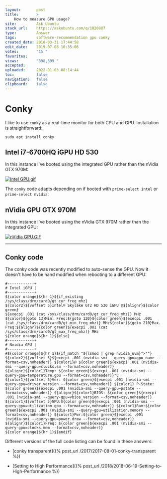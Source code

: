 ```yaml
---
layout:       post
title:        >
    How to measure GPU usage?
site:         Ask Ubuntu
stack_url:    https://askubuntu.com/q/1020887
type:         Answer
tags:         software-recommendation gpu conky
created_date: 2018-03-31 17:44:58
edit_date:    2019-07-08 10:35:06
votes:        "15 "
favorites:    
views:        "398,399 "
accepted:     
uploaded:     2022-01-03 08:14:44
toc:          false
navigation:   false
clipboard:    false
---
```


# Conky

I like to use `conky` as a real-time monitor for both CPU and GPU. Installation is straightforward:

``` 
sudo apt install conky

```

## Intel i7-6700HQ iGPU HD 530

In this instance I've booted using the integrated GPU rather than the nVidia GTX 970M:

[![Intel GPU.gif][1]][1]

The `conky` code adapts depending on if booted with `prime-select intel` or `prime-select nvidia`:

## nVidia GPU GTX 970M

In this instance I've booted using the nVidia GTX 970M rather than the integrated GPU:

[![nVidia GPU.GIF][2]][2]

----------

## Conky code

The conky code was recently modified to auto-sense the GPU. Now it doesn't have to be hand modified when rebooting to a different GPU:

``` 
#------------+
# Intel iGPU |
#------------+
${color orange}${hr 1}${if_existing /sys/class/drm/card0/gt_cur_freq_mhz}
${color2}${voffset 5}Intel® Skylake GT2 HD 530 iGPU @${alignr}${color green}
${execpi .001 (cat /sys/class/drm/card0/gt_cur_freq_mhz)} MHz
${color}${goto 13}Min. Freq:${goto 120}${color green}${execpi .001 (cat /sys/class/drm/card0/gt_min_freq_mhz)} MHz${color}${goto 210}Max. Freq:${alignr}${color green}${execpi .001 (cat /sys/class/drm/card0/gt_max_freq_mhz)} MHz
${color orange}${hr 1}${else}
#------------+
# Nvidia GPU |
#------------+
#${color orange}${hr 1}${if_match "${lsmod | grep nvidia_uvm}">""}
${color2}${voffset 5}${execpi .001 (nvidia-smi --query-gpu=gpu_name --format=csv,noheader)} ${color1}@ ${color green}${execpi .001 (nvidia-smi --query-gpu=clocks.sm --format=csv,noheader)} ${alignr}${color1}Temp: ${color green}${execpi .001 (nvidia-smi --query-gpu=temperature.gpu --format=csv,noheader)}°C
${color1}${voffset 5}Ver: ${color green}${execpi .001 (nvidia-smi --query-gpu=driver_version --format=csv,noheader)} ${color1} P-State: ${color green}${execpi .001 (nvidia-smi --query-gpu=pstate --format=csv,noheader)} ${alignr}${color1}BIOS: ${color green}${execpi .001 (nvidia-smi --query-gpu=vbios_version --format=csv,noheader)}
${color1}${voffset 5}GPU:${color green}${execpi .001 (nvidia-smi --query-gpu=utilization.gpu --format=csv,noheader)} ${color1}Ram:${color green}${execpi .001 (nvidia-smi --query-gpu=utilization.memory --format=csv,noheader)} ${color1}Pwr:${color green}${execpi .001 (nvidia-smi --query-gpu=power.draw --format=csv,noheader)} ${alignr}${color1}Freq: ${color green}${execpi .001 (nvidia-smi --query-gpu=clocks.mem --format=csv,noheader)}
${color orange}${hr 1}${endif}

```

Different versions of the full code listing can be found in these answers:

- [conky transparent]({% post_url /2017/2017-08-01-conky-transparent %})
- [Setting to High Performance]({% post_url /2018/2018-06-19-Setting-to-High-Performance %})

  [1]: https://i.stack.imgur.com/ZyTJ7.gif
  [2]: https://i.stack.imgur.com/Vhi8T.gif
